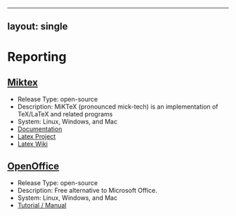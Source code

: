 ---
layout: single
-

# Reporting

## [Miktex](https://miktex.org/)
* Release Type: open-source
* Description: MiKTeX (pronounced mick-tech) is an implementation of TeX/LaTeX and related programs
* System: Linux, Windows, and Mac
* [Documentation](https://miktex.org/docs)
* [Latex Project](https://www.latex-project.org/)
* [Latex Wiki](https://en.wikibooks.org/wiki/LaTeX)


## [OpenOffice](https://www.openoffice.org)
* Release Type: open-source
* Description: Free alternative to Microsoft Office.
* System: Linux, Windows, and Mac
* [Tutorial / Manual](https://www.openoffice.org/support/index.html#rtfm)